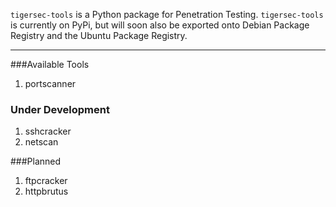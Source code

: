 `tigersec-tools` is a Python package for Penetration Testing. `tigersec-tools` is currently on PyPi, but will soon also be exported onto Debian Package Registry and the Ubuntu Package Registry.

______
###Available Tools
1. portscanner

### Under Development
1. sshcracker
2. netscan

###Planned
1. ftpcracker
2. httpbrutus